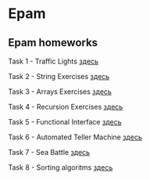 # Epam

## Epam homeworks

Task 1 - Traffic Lights [здесь](https://github.com/san4ezuz/epam/tree/master/src/main/java/com/company/trafficLights)

Task 2 - String Exercises [здесь](https://github.com/san4ezuz/epam/tree/master/src/main/java/com/company/stringExercises)

Task 3 - Arrays Exercises [здесь](https://github.com/san4ezuz/epam/tree/master/src/main/java/com/company/arrays)

Task 4 - Recursion Exercises [здесь](https://github.com/san4ezuz/epam/tree/master/src/main/java/com/company/recursion)

Task 5 - Functional Interface [здесь](https://github.com/san4ezuz/epam/tree/master/src/main/java/com/company/functionalInterface)

Task 6 - Automated Teller Machine [здесь](https://github.com/san4ezuz/epam/tree/master/src/main/java/com/company/atm)

Task 7 - Sea Battle [здесь](https://github.com/san4ezuz/epam/tree/master/src/main/java/com/company/seaBattle)

Task 8 - Sorting algoritms [здесь](https://github.com/san4ezuz/epam/tree/master/src/main/java/com/company/algo)


